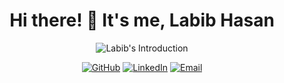 <!-- markdownlint-disable MD033 MD041 -->
<p align="center">
  <h1 align="center">Hi there! 👋 It's me, Labib Hasan</h1>
</p>

<p align="center">
  <img src="https://readme-typing-svg.demolab.com/?lines=Computer+Science+%26+Engineering+Student;At+Daffodil+International+University;Cyber+Security+Enthusiast;Passionate+Learner;Turning+ideas+into+reality+with+code&font=Fira%20Code&center=true&width=500&height=50&duration=3000&pause=1000&color=00F718&size=22" alt="Labib's Introduction">
</p>

<p align="center">
  <a href="https://github.com/yourusername">
    <img src="https://img.shields.io/badge/GitHub-100000?style=for-the-badge&logo=github&logoColor=white" alt="GitHub"/></a>
  <a href="https://linkedin.com/in/yourprofile">
    <img src="https://img.shields.io/badge/LinkedIn-0077B5?style=for-the-badge&logo=linkedin&logoColor=white" alt="LinkedIn"/></a>
  <a href="mailto:youremail@example.com">
    <img src="https://img.shields.io/badge/Email-D14836?style=for-the-badge&logo=gmail&logoColor=white" alt="Email"/></a>
</p>
